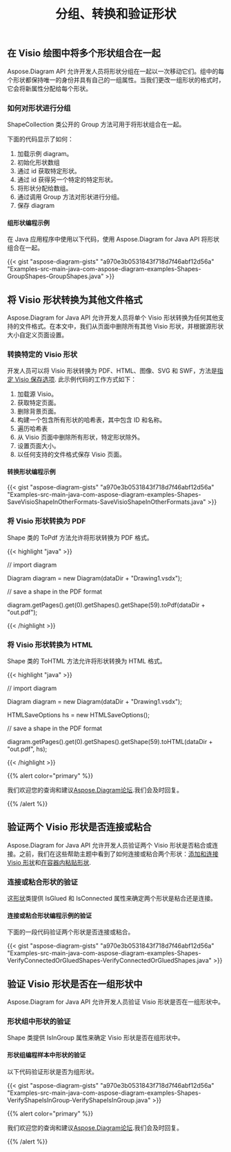 ﻿---
title: 分组、转换和验证形状
type: docs
weight: 50
url: /zh/java/group-convert-and-verify-shapes/
---
## **在 Visio 绘图中将多个形状组合在一起**
Aspose.Diagram API 允许开发人员将形状分组在一起以一次移动它们。组中的每个形状都保持唯一的身份并具有自己的一组属性。当我们更改一组形状的格式时，它会将新属性分配给每个形状。
### **如何对形状进行分组**
ShapeCollection 类公开的 Group 方法可用于将形状组合在一起。

下面的代码显示了如何：

1. 加载示例 diagram。
1. 初始化形状数组
1. 通过 id 获取特定形状。
1. 通过 id 获得另一个特定的特定形状。
1. 将形状分配给数组。
1. 通过调用 Group 方法对形状进行分组。
1. 保存 diagram
#### **组形状编程示例**
在 Java 应用程序中使用以下代码，使用 Aspose.Diagram for Java API 将形状组合在一起。

{{< gist "aspose-diagram-gists" "a970e3b0531843f718d7f46abf12d56a" "Examples-src-main-java-com-aspose-diagram-examples-Shapes-GroupShapes-GroupShapes.java" >}}
## **将 Visio 形状转换为其他文件格式**
Aspose.Diagram for Java API 允许开发人员将单个 Visio 形状转换为任何其他支持的文件格式。在本文中，我们从页面中删除所有其他 Visio 形状，并根据源形状大小自定义页面设置。
### **转换特定的 Visio 形状**
开发人员可以将 Visio 形状转换为 PDF、HTML、图像、SVG 和 SWF，方法是[指定 Visio 保存选项]().
此示例代码的工作方式如下：

1. 加载源 Visio。
1. 获取特定页面。
1. 删除背景页面。
1. 构建一个包含所有形状的哈希表，其中包含 ID 和名称。
1. 遍历哈希表
1. 从 Visio 页面中删除所有形状，特定形状除外。
1. 设置页面大小。
1. 以任何支持的文件格式保存 Visio 页面。
#### **转换形状编程示例**
{{< gist "aspose-diagram-gists" "a970e3b0531843f718d7f46abf12d56a" "Examples-src-main-java-com-aspose-diagram-examples-Shapes-SaveVisioShapeInOtherFormats-SaveVisioShapeInOtherFormats.java" >}}
### **将 Visio 形状转换为 PDF**
Shape 类的 ToPdf 方法允许将形状转换为 PDF 格式。

{{< highlight "java" >}}

 // import diagram

Diagram diagram = new Diagram(dataDir + "Drawing1.vsdx");

// save a shape in the PDF format

diagram.getPages().get(0).getShapes().getShape(59).toPdf(dataDir + "out.pdf");

{{< /highlight >}}
### **将 Visio 形状转换为 HTML**
Shape 类的 ToHTML 方法允许将形状转换为 HTML 格式。

{{< highlight "java" >}}

 // import diagram

Diagram diagram = new Diagram(dataDir + "Drawing1.vsdx");

HTMLSaveOptions hs = new HTMLSaveOptions();

// save a shape in the PDF format

diagram.getPages().get(0).getShapes().getShape(59).toHTML(dataDir + "out.pdf", hs);

{{< /highlight >}}

{{% alert color="primary" %}} 

我们欢迎您的查询和建议[Aspose.Diagram论坛](https://forum.aspose.com/c/diagram/17).我们会及时回复。

{{% /alert %}} 
## **验证两个 Visio 形状是否连接或粘合**
Aspose.Diagram for Java API 允许开发人员验证两个 Visio 形状是否粘合或连接。之前，我们在这些帮助主题中看到了如何连接或粘合两个形状：[添加和连接 Visio 形状](/diagram/zh/java/add-and-connect-visio-shapes/)和[在容器内粘贴形状](/diagram/zh/java/working-with-shapes-gluing/).
### **连接或粘合形状的验证**
这[形状](https://reference.aspose.com/diagram/java/com.aspose.diagram/shape)类提供 IsGlued 和 IsConnected 属性来确定两个形状是粘合还是连接。
#### **连接或粘合形状编程示例的验证**
下面的一段代码验证两个形状是否连接或粘合。

{{< gist "aspose-diagram-gists" "a970e3b0531843f718d7f46abf12d56a" "Examples-src-main-java-com-aspose-diagram-examples-Shapes-VerifyConnectedOrGluedShapes-VerifyConnectedOrGluedShapes.java" >}}
## **验证 Visio 形状是否在一组形状中**
Aspose.Diagram for Java API 允许开发人员验证 Visio 形状是否在一组形状中。
### **形状组中形状的验证**
Shape 类提供 IsInGroup 属性来确定 Visio 形状是否在组形状中。
#### **形状组编程样本中形状的验证**
以下代码验证形状是否为组形状。

{{< gist "aspose-diagram-gists" "a970e3b0531843f718d7f46abf12d56a" "Examples-src-main-java-com-aspose-diagram-examples-Shapes-VerifyShapeIsInGroup-VerifyShapeIsInGroup.java" >}}

{{% alert color="primary" %}} 

我们欢迎您的查询和建议[Aspose.Diagram论坛](https://forum.aspose.com/c/diagram/17).我们会及时回复。

{{% /alert %}}
